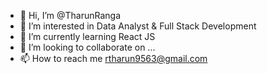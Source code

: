 - 👋 Hi, I’m @TharunRanga
- 👀 I’m interested in Data Analyst & Full Stack Development
- 🌱 I’m currently learning React JS
- 💞️ I’m looking to collaborate on ...
- 📫 How to reach me rtharun9563@gmail.com

<!---
TharunRanga/TharunRanga is a ✨ special ✨ repository because its `README.md` (this file) appears on your GitHub profile.
You can click the Preview link to take a look at your changes.
--->
